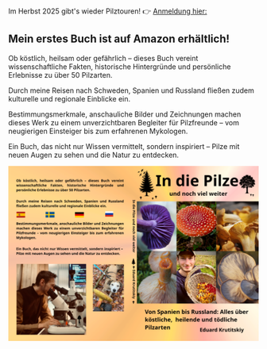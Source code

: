 




Im Herbst 2025 gibt's wieder Pilztouren!
👉 [Anmeldung hier:](https://forms.gle/JvqXBEnY9zq2iczn6)

## Mein erstes Buch ist auf Amazon erhältlich!

Ob köstlich, heilsam oder gefährlich – dieses Buch vereint wissenschaftliche Fakten, historische Hintergründe und persönliche Erlebnisse zu über 50 Pilzarten.

Durch meine Reisen nach Schweden, Spanien und Russland fließen zudem kulturelle und regionale Einblicke ein.

Bestimmungsmerkmale, anschauliche Bilder und Zeichnungen machen dieses Werk zu einem unverzichtbaren Begleiter für Pilzfreunde – vom neugierigen Einsteiger bis zum erfahrenen Mykologen.

Ein Buch, das nicht nur Wissen vermittelt, sondern inspiriert – Pilze mit neuen Augen zu sehen und die Natur zu entdecken.

![Alt text](/assets/img/cover.png)

